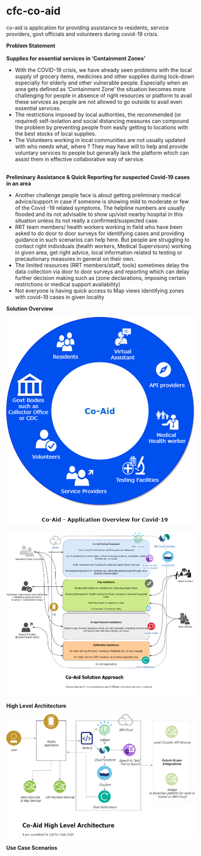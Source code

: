 # cfc-co-aid
co-aid is application for providing assistance to residents, service providers, govt officials and volunteers during covid-19 crisis. 
<p>
<b>Problem Statement</b> <br>
<br>
<b>Supplies for essential services in ‘Containment Zones’</b>
<br><ul>
<li>With the COVID-19 crisis, we have already seen problems with the local supply of grocery items, medicines and other supplies during lock-down especially for elderly and other vulnerable people. Especially when an area gets defined as ‘Containment Zone’ the situation becomes more challenging for people in absence of right resources or platform to avail these services as people are not allowed to go outside to avail even essential services.</li>

<li>The restrictions imposed by local authorities, the recommended (or required) self-isolation and social distancing measures can compound the problem by preventing people from easily getting to locations with the best stocks of local supplies.</li>

<li>The Volunteers working in local communities are not usually updated with who needs what, where ? They may have will to help and provide voluntary services to people but generally lack the platform which can assist them in effective collaborative way of service.</li>
</ul>
<br>
<b>Preliminary Assistance & Quick Reporting for suspected Covid-19 cases in an area</b>
<br><ul>
<li>Another challenge people face is about getting preliminary medical advice/support in case if someone is showing mild to moderate or few of the Covid -19 related symptoms. The helpline numbers are usually flooded and its not advisable to show up/visit nearby hospital in this situation unless its not really a confirmed/suspected case.</li>

<li>RRT team members/ health workers working in field who have been asked to do door to door surveys for identifying cases and providing guidance in such scenarios can help here. But people are struggling to contact right individuals (health workers, Medical Supervisors) working in given area, get right advice, local information related to testing or precautionary measures in general on their own.</li>

<li>The limited resources (RRT members/staff, tools) sometimes delay the data collection via door to door surveys and reporting which can delay further decision making such as (zone declarations, imposing certain restrictions or medical support availability)</li>

<li>Not everyone is having quick access to Map views identifying zones with covid-19 cases in given locality</li>
</ul>



</p>

<p>
<b>Solution Overview</b><br></p>
<img src="/co_aid_solution_overview.png">  
<br>
<br>
<img src="/co_aid_solution_approach.png">  


<p>
<b>High Level Architecture</b><br></p>
<img src="/co_aid_high_level_architecture.png">


<p>
<b>Use Case Scenarios</b><br></p>


